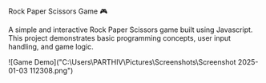 Rock Paper Scissors Game 🎮

A simple and interactive Rock Paper Scissors game built using Javascript. This project demonstrates basic programming concepts, user input handling, and game logic.

![Game Demo]("C:\Users\PARTHIV\Pictures\Screenshots\Screenshot 2025-01-03 112308.png")
